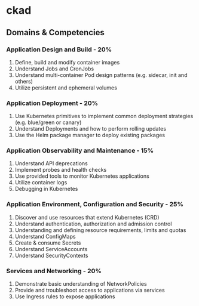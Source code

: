 ﻿# ckad

## Domains & Competencies

### Application Design and Build - 20%
1. Define, build and modify container images
2. Understand Jobs and CronJobs
3. Understand multi-container Pod design patterns (e.g. sidecar, init and others)
4. Utilize persistent and ephemeral volumes

### Application Deployment - 20%
1. Use Kubernetes primitives to implement common deployment strategies (e.g. blue/green or canary)
2. Understand Deployments and how to perform rolling updates 
3. Use the Helm package manager to deploy existing packages

### Application Observability and Maintenance - 15%
1. Understand API deprecations
2. Implement probes and health checks
3. Use provided tools to monitor Kubernetes applications
4. Utilize container logs
5. Debugging in Kubernetes

### Application Environment, Configuration and Security - 25%
1. Discover and use resources that extend Kubernetes (CRD)
2. Understand authentication, authorization and admission control
3. Understanding and defining resource requirements, limits and quotas
4. Understand ConfigMaps
5. Create & consume Secrets
6. Understand ServiceAccounts
7. Understand SecurityContexts

### Services and Networking - 20%
1. Demonstrate basic understanding of NetworkPolicies
2. Provide and troubleshoot access to applications via services
3. Use Ingress rules to expose applications




